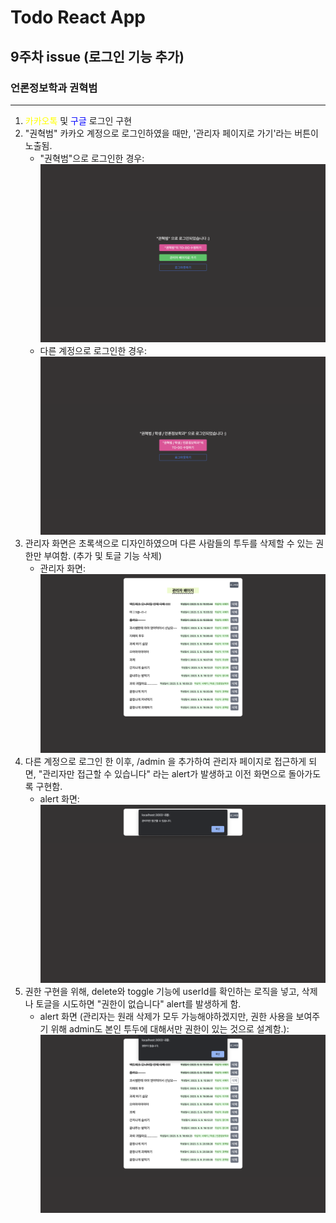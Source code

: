 # Todo React App

## 9주차 issue (로그인 기능 추가)

### 언론정보학과 권혁범

---

1. <span style="color:yellow"> 카카오톡 </span> 및 <span style="color:blue">구글</span> 로그인 구현
2. "권혁범" 카카오 계정으로 로그인하였을 때만, '관리자 페이지로 가기'라는 버튼이 노출됨.
   - "권혁범"으로 로그인한 경우: <img src="./src/img/screenshot1.png">
   - 다른 계정으로 로그인한 경우:
     <img src="./src/img/screenshot2.png">
3. 관리자 화면은 초록색으로 디자인하였으며 다른 사람들의 투두를 삭제할 수 있는 권한만 부여함. (추가 및 토글 기능 삭제)
   - 관리자 화면: <img src="./src/img/screenshot3.png">
4. 다른 계정으로 로그인 한 이후, /admin 을 추가하여 관리자 페이지로 접근하게 되면, "관리자만 접근할 수 있습니다" 라는 alert가 발생하고 이전 화면으로 돌아가도록 구현함.
   - alert 화면: <img src="./src/img/screenshot4.png">
5. 권한 구현을 위해, delete와 toggle 기능에 userId를 확인하는 로직을 넣고, 삭제나 토글을 시도하면 "권한이 없습니다" alert를 발생하게 함.
   - alert 화면 (관리자는 원래 삭제가 모두 가능해야하겠지만, 권한 사용을 보여주기 위해 admin도 본인 투두에 대해서만 권한이 있는 것으로 설계함.): <img src="./src/img/screenshot5.png">
